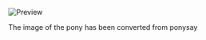 ![Preview](https://raw.github.com/GNU-Pony/artwork/master/SYSLINUX/vesamenu/4:3/fyrefly/preview.png)

The image of the pony has been converted from ponysay
